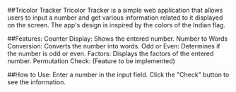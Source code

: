 ##Tricolor Tracker
Tricolor Tracker is a simple web application that allows users to input a number and get various information related to it displayed on the screen. The app's design is inspired by the colors of the Indian flag.

##Features:
Counter Display: Shows the entered number.
Number to Words Conversion: Converts the number into words.
Odd or Even: Determines if the number is odd or even.
Factors: Displays the factors of the entered number.
Permutation Check: (Feature to be implemented)

##How to Use:
Enter a number in the input field.
Click the "Check" button to see the information.



